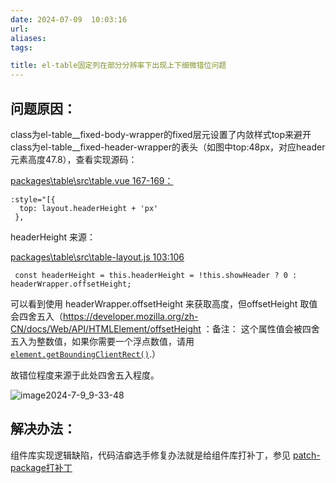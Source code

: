 ```yaml
---
date: 2024-07-09  10:03:16
url: 
aliases: 
tags: 

title: el-table固定列在部分分辨率下出现上下细微错位问题
---
```




## 问题原因：

class为el-table__fixed-body-wrapper的fixed层元设置了内敛样式top来避开class为el-table__fixed-header-wrapper的表头（如图中top:48px，对应header元素高度47.8），查看实现源码：

[packages\table\src\table.vue 167-169：](https://github1s.com/ElemeFE/element/blob/dev/packages/table/src/table.vue#L167-L169)



```
:style="[{
  top: layout.headerHeight + 'px'
 },
```



headerHeight 来源：

[packages\table\src\table-layout.js 103:106](https://github1s.com/ElemeFE/element/blob/dev/packages/table/src/table-layout.js#L103)

```
 const headerHeight = this.headerHeight = !this.showHeader ? 0 : headerWrapper.offsetHeight;
```

可以看到使用 headerWrapper.offsetHeight 来获取高度，但offsetHeight 取值会四舍五入（https://developer.mozilla.org/zh-CN/docs/Web/API/HTMLElement/offsetHeight ：备注： 这个属性值会被四舍五入为整数值，如果你需要一个浮点数值，请用 [`element.getBoundingClientRect()`](https://developer.mozilla.org/zh-CN/docs/Web/API/Element/getBoundingClientRect).）

故错位程度来源于此处四舍五入程度。



![image2024-7-9_9-33-48](https://kiftravel.oss-cn-beijing.aliyuncs.com/img/202407091007160.png)





## 解决办法：

组件库实现逻辑缺陷，代码洁癖选手修复办法就是给组件库打补丁，参见 [patch-package打补丁](https://www.bing.com/search?q=patch-package打补丁&PC=U316&FORM=CHROMN)
